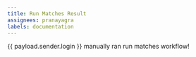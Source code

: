 ```yaml
---
title: Run Matches Result
assignees: pranayagra
labels: documentation
---
```

{{ payload.sender.login }} manually ran run matches workflow!
